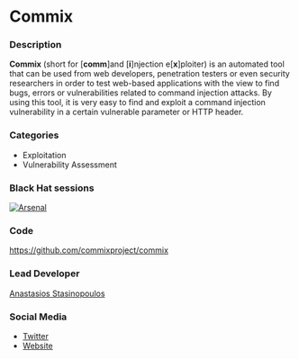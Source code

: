 # Commix

### Description
**Commix** (short for [**comm**]and [**i**]njection e[**x**]ploiter)  is an automated tool that can be used from web developers, penetration testers or even security researchers in order to test web-based applications with the view to find bugs, errors or vulnerabilities related to command injection attacks. By using this tool, it is very easy to find and exploit a command injection vulnerability in a certain vulnerable parameter or HTTP header.

### Categories
* Exploitation
* Vulnerability Assessment

### Black Hat sessions
[![Arsenal](https://rawgit.com/toolswatch/badges/master/arsenal/europe/2015.svg)](https://www.blackhat.com/eu-15/arsenal.html#commix-detecting-and-exploiting-command-injection-flaws)

### Code 
https://github.com/commixproject/commix

### Lead Developer
[Anastasios Stasinopoulos](https://github.com/stasinopoulos)

### Social Media 
* [Twitter](https://twitter.com/commixproject)
* [Website](http://commixproject.com/) 
